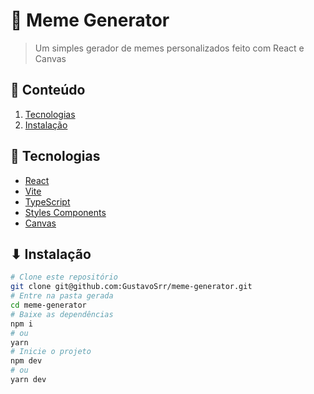 <h1>🤣 Meme Generator</h1>

> Um simples gerador de memes personalizados feito com React e Canvas

## 📃 Conteúdo

  1. [Tecnologias](#-tecnologias)
  2. [Instalação](#-quer-instalar)

## 📡 Tecnologias

  - [React](https://reactjs.org/)
  - [Vite](https://vitejs.dev/)
  - [TypeScript](https://www.typescriptlang.org/)
  - [Styles Components](https://styled-components.com/)
  - [Canvas](https://developer.mozilla.org/en-US/docs/Web/API/Canvas_API)

## ⬇ Instalação

  ```bash
  # Clone este repositório
  git clone git@github.com:GustavoSrr/meme-generator.git
  # Entre na pasta gerada
  cd meme-generator
  # Baixe as dependências
  npm i
  # ou
  yarn
  # Inicie o projeto
  npm dev
  # ou
  yarn dev
```
